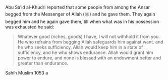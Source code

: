 Abu Sa’id al-Khudri reported that some people from among the Ansar begged from the Messenger of Allah (ﷺ) and he gave them. They again begged him and he again gave them, till when what was in his possession was exhausted he said:

>Whatever good (riches, goods) I have, I will not withhold it from you. He who refrains from begging Allah safeguards him against want. and he who seeks sufficiency, Allah would keep him in a state of sufficiency, and he who shows endurance. Allah would grant him power to endure, and none is blessed with an endowment better and greater than endurance.  

Sahih Muslim 1053 a
